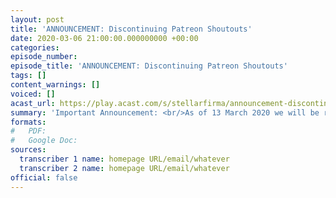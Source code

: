 ```yaml
---
layout: post
title: 'ANNOUNCEMENT: Discontinuing Patreon Shoutouts'
date: 2020-03-06 21:00:00.000000000 +00:00
categories: 
episode_number: 
episode_title: 'ANNOUNCEMENT: Discontinuing Patreon Shoutouts'
tags: []
content_warnings: []
voiced: []
acast_url: https://play.acast.com/s/stellarfirma/announcement-discontinuingpatreonshoutouts
summary: 'Important Announcement: <br/>As of 13 March 2020 we will be retiring the name shout-out reward from our Rusty Knight and Rusty Noble tiers of the Patreon.'
formats:
#   PDF: 
#   Google Doc: 
sources:
  transcriber 1 name: homepage URL/email/whatever
  transcriber 2 name: homepage URL/email/whatever
official: false
---
```


